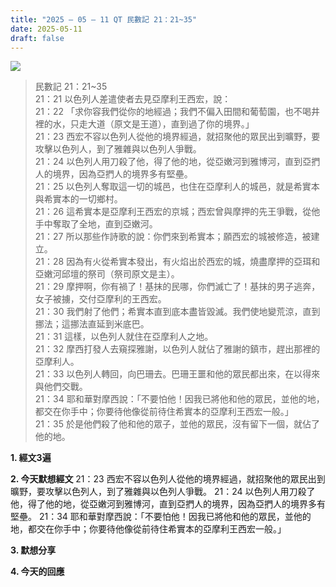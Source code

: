 ```yaml
---
title: "2025 – 05 – 11 QT 民數記 21：21~35"
date: 2025-05-11
draft: false
---
```


![](/images/qt.jpg)

> 民數記 21：21\~35  
> 21：21 以色列人差遣使者去見亞摩利王西宏，說：  
> 21：22 「求你容我們從你的地經過；我們不偏入田間和葡萄園，也不喝井裡的水，只走大道（原文是王道），直到過了你的境界。」  
> 21：23 西宏不容以色列人從他的境界經過，就招聚他的眾民出到曠野，要攻擊以色列人，到了雅雜與以色列人爭戰。  
> 21：24 以色列人用刀殺了他，得了他的地，從亞嫩河到雅博河，直到亞捫人的境界，因為亞捫人的境界多有堅壘。  
> 21：25 以色列人奪取這一切的城邑，也住在亞摩利人的城邑，就是希實本與希實本的一切鄉村。  
> 21：26 這希實本是亞摩利王西宏的京城；西宏曾與摩押的先王爭戰，從他手中奪取了全地，直到亞嫩河。  
> 21：27 所以那些作詩歌的說：你們來到希實本；願西宏的城被修造，被建立。  
> 21：28 因為有火從希實本發出，有火焰出於西宏的城，燒盡摩押的亞珥和亞嫩河邱壇的祭司（祭司原文是主）。  
> 21：29 摩押啊，你有禍了！基抹的民哪，你們滅亡了！基抹的男子逃奔，女子被擄，交付亞摩利的王西宏。  
> 21：30 我們射了他們；希實本直到底本盡皆毀滅。我們使地變荒涼，直到挪法；這挪法直延到米底巴。  
> 21：31 這樣，以色列人就住在亞摩利人之地。  
> 21：32 摩西打發人去窺探雅謝，以色列人就佔了雅謝的鎮市，趕出那裡的亞摩利人。  
> 21：33 以色列人轉回，向巴珊去。巴珊王噩和他的眾民都出來，在以得來與他們交戰。  
> 21：34 耶和華對摩西說：「不要怕他！因我已將他和他的眾民，並他的地，都交在你手中；你要待他像從前待住希實本的亞摩利王西宏一般。」  
> 21：35 於是他們殺了他和他的眾子，並他的眾民，沒有留下一個，就佔了他的地。  

**1.  經文3遍**

**2. 今天默想經文**
21：23 西宏不容以色列人從他的境界經過，就招聚他的眾民出到曠野，要攻擊以色列人，到了雅雜與以色列人爭戰。
21：24 以色列人用刀殺了他，得了他的地，從亞嫩河到雅博河，直到亞捫人的境界，因為亞捫人的境界多有堅壘。
21：34 耶和華對摩西說：「不要怕他！因我已將他和他的眾民，並他的地，都交在你手中；你要待他像從前待住希實本的亞摩利王西宏一般。」

**3. 默想分享**

**4. 今天的回應**

